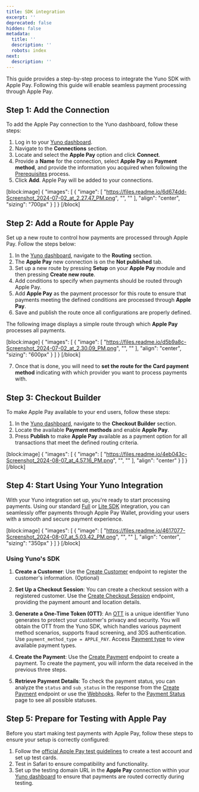 ```yaml
---
title: SDK integration
excerpt: ''
deprecated: false
hidden: false
metadata:
  title: ''
  description: ''
  robots: index
next:
  description: ''
---
```

This guide provides a step-by-step process to integrate the Yuno SDK with Apple Pay. Following this guide will enable seamless payment processing through Apple Pay.

## Step 1: Add the Connection

To add the Apple Pay connection to the Yuno dashboard, follow these steps:

1. Log in to your [Yuno dashboard](https://dashboard.y.uno/connections).
2. Navigate to the **Connections** section.
3. Locate and select the **Apple Pay** option and click **Connect**.
4. Provide a **Name** for the connection, select **Apple Pay** as **Payment method**, and provide the information you acquired when following the [Prerequisites](doc:prerequisites-apple-pay)  process.
5. Click **Add**. Apple Pay will be added to your connections.

[block:image]
{
  "images": [
    {
      "image": [
        "https://files.readme.io/6d674dd-Screenshot_2024-07-02_at_2.27.47_PM.png",
        "",
        ""
      ],
      "align": "center",
      "sizing": "700px"
    }
  ]
}
[/block]


## Step 2: Add a Route for Apple Pay

Set up a new route to control how payments are processed through Apple Pay. Follow the steps below:

1. In the [Yuno dashboard](https://dashboard.y.uno/connections), navigate to the **Routing** section.
2. The **Apple Pay** new connection is on the **Not published** tab.
3. Set up a new route by pressing **Setup** on your **Apple Pay** module and then pressing **Create new route**. 
4. Add conditions to specify when payments should be routed through Apple Pay. 
5. Add **Apple Pay** as the payment processor for this route to ensure that payments meeting the defined conditions are processed through **Apple Pay**.
6. Save and publish the route once all configurations are properly defined.

The following image displays a simple route through which **Apple Pay** processes all payments.

[block:image]
{
  "images": [
    {
      "image": [
        "https://files.readme.io/d5b9a8c-Screenshot_2024-07-02_at_2.30.09_PM.png",
        "",
        ""
      ],
      "align": "center",
      "sizing": "600px"
    }
  ]
}
[/block]


7. Once that is done, you will need to **set the route for the Card payment method** indicating with which provider you want to process payments with.

## Step 3: Checkout Builder

To make Apple Pay available to your end users, follow these steps:

1. In the [Yuno dashboard](https://dashboard.y.uno/connections), navigate to the **Checkout Builder** section.
2. Locate the available **Payment methods** and enable **Apple Pay**.
3. Press **Publish** to make **Apple Pay** available as a payment option for all transactions that meet the defined routing criteria.

[block:image]
{
  "images": [
    {
      "image": [
        "https://files.readme.io/4eb043c-Screenshot_2024-08-07_at_4.57.16_PM.png",
        "",
        ""
      ],
      "align": "center"
    }
  ]
}
[/block]


## Step 4: Start Using Your Yuno Integration

With your Yuno integration set up, you're ready to start processing payments. Using our standard [Full](doc:full-sdk-workflow) or [Lite SDK](doc:the-ultimate-checkout-lite) integration, you can seamlessly offer payments through Apple Pay Wallet, providing your users with a smooth and secure payment experience.

[block:image]
{
  "images": [
    {
      "image": [
        "https://files.readme.io/4617077-Screenshot_2024-08-07_at_5.03.42_PM.png",
        "",
        ""
      ],
      "align": "center",
      "sizing": "350px"
    }
  ]
}
[/block]


### Using Yuno's SDK

1. **Create a Customer**: Use the [Create Customer](ref:create-customer) endpoint to register the customer's information. (Optional)

2. **Set Up a Checkout Session**: You can create a checkout session with a registered customer. Use the [Create Checkout Session](ref:create-checkout-session) endpoint, providing the payment amount and location details.

3. **Generate a One-Time Token (OTT)**: An [OTT](doc:how-yuno-payment-flow-works#step-3-create-a-one-time-token) is a unique identifier Yuno generates to protect your customer's privacy and security. You will obtain the OTT from the Yuno SDK, which handles various payment method scenarios, supports fraud screening, and 3DS authentication. Use `payment_method_type = APPLE_PAY`. Access [Payment type](ref:payment-type-list) to view available payment types. 

4. **Create the Payment**: Use the [Create Payment](ref:create-payment) endpoint to create a payment. To create the payment, you will inform the data received in the previous three steps.

5. **Retrieve Payment Details**: To check the payment status, you can analyze the `status` and `sub_status` in the response from the [Create Payment](ref:create-payment) endpoint or use the [Webhooks](doc:webhooks). Refer to the [Payment Status](ref:payment) page to see all possible statuses.

## Step 5: Prepare for Testing with Apple Pay

Before you start making test payments with Apple Pay, follow these steps to ensure your setup is correctly configured:

1. Follow the [official Apple Pay test guidelines](https://developer.apple.com/apple-pay/sandbox-testing/) to create a test account and set up test cards.
2. Test in Safari to ensure compatibility and functionality.
3. Set up the testing domain URL in the **Apple Pay** connection within your [Yuno dashboard](https://dashboard.y.uno/connections) to ensure that payments are routed correctly during testing.